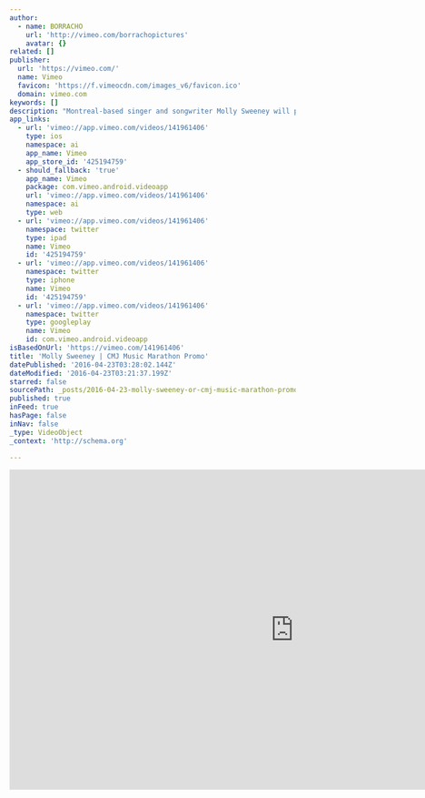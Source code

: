```yaml
---
author:
  - name: BORRACHO
    url: 'http://vimeo.com/borrachopictures'
    avatar: {}
related: []
publisher:
  url: 'https://vimeo.com/'
  name: Vimeo
  favicon: 'https://f.vimeocdn.com/images_v6/favicon.ico'
  domain: vimeo.com
keywords: []
description: "Montreal-based singer and songwriter Molly Sweeney will play two shows at the 2015 CMJ Music Marathon in New York City. Go check out this talented up and coming artist who Ann Powers of NPR called \"a young Kate Bush.\" Shows are Tuesday, October 13th at Fat Baby at 10pm and Wednesday, October 14th at Pete's Candy Store also at 10pm."
app_links:
  - url: 'vimeo://app.vimeo.com/videos/141961406'
    type: ios
    namespace: ai
    app_name: Vimeo
    app_store_id: '425194759'
  - should_fallback: 'true'
    app_name: Vimeo
    package: com.vimeo.android.videoapp
    url: 'vimeo://app.vimeo.com/videos/141961406'
    namespace: ai
    type: web
  - url: 'vimeo://app.vimeo.com/videos/141961406'
    namespace: twitter
    type: ipad
    name: Vimeo
    id: '425194759'
  - url: 'vimeo://app.vimeo.com/videos/141961406'
    namespace: twitter
    type: iphone
    name: Vimeo
    id: '425194759'
  - url: 'vimeo://app.vimeo.com/videos/141961406'
    namespace: twitter
    type: googleplay
    name: Vimeo
    id: com.vimeo.android.videoapp
isBasedOnUrl: 'https://vimeo.com/141961406'
title: 'Molly Sweeney | CMJ Music Marathon Promo'
datePublished: '2016-04-23T03:28:02.144Z'
dateModified: '2016-04-23T03:21:37.199Z'
starred: false
sourcePath: _posts/2016-04-23-molly-sweeney-or-cmj-music-marathon-promo.md
published: true
inFeed: true
hasPage: false
inNav: false
_type: VideoObject
_context: 'http://schema.org'

---
```

<iframe src="https://cdn.embedly.com/widgets/media.html?src=https%3A%2F%2Fplayer.vimeo.com%2Fvideo%2F141961406&amp;url=https%3A%2F%2Fvimeo.com%2F141961406&amp;image=http%3A%2F%2Fi.vimeocdn.com%2Fvideo%2F539115637_1280.jpg&amp;key=b7d04c9b404c499eba89ee7072e1c4f7&amp;type=text%2Fhtml&amp;schema=vimeo" width="1000" height="563" scrolling="no" frameborder="0" allowfullscreen="" style=""></iframe>